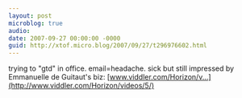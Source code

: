```yaml
---
layout: post
microblog: true
audio: 
date: 2007-09-27 00:00:00 -0000
guid: http://xtof.micro.blog/2007/09/27/t296976602.html
---
```

trying to "gtd" in office. email=headache. sick but still impressed by Emmanuelle de Guitaut's biz: [www.viddler.com/Horizon/v...](http://www.viddler.com/Horizon/videos/5/)
